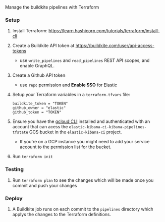 Manage the buildkite pipelines with Terraform

### Setup

 1. Install Terraform: https://learn.hashicorp.com/tutorials/terraform/install-cli
 2. Create a Buildkite API token at https://buildkite.com/user/api-access-tokens
    - use `write_pipelines` and `read_pipelines` REST API scopes, and enable GraphQL.
 3. Create a Github API token
    - use `repo` permission and **Enable SSO** for Elastic
 4. Setup your Terraform variables in a `terraform.tfvars` file:

      ```
      buildkite_token = "TOKEN"
      github_owner = "elastic"
      github_token = "TOKEN"
      ```

 5. Ensure you have the [gcloud CLI](https://cloud.google.com/sdk/docs/install) installed and authenticated with an account that can acess the `elastic-kibana-ci-kibana-pipelines-tfstate` GCS bucket in the `elastic-kibana-ci` project.
    - If you're on a GCP instance you might need to add your service account to the permission list for the bucket.
 5. Run `terraform init`

### Testing

 1. Run `terraform plan` to see the changes which will be made once you commit and push your changes

### Deploy

 1. A Buildkite job runs on each commit to the `pipelines` directory which applys the changes to the Terraform definitions.